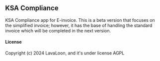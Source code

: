## KSA Compliance

KSA Compliance app for E-invoice.
This is a beta version that focuses on the simplified invoice; however, it has the base of handling the standard invoice which will be completed in the next version.

#### License

Copyright (c) 2024 LavaLoon, and it's under license AGPL
